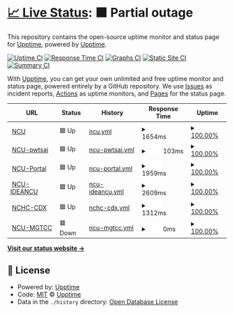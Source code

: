 # [📈 Live Status](https://demo.upptime.js.org): <!--live status--> **🟧 Partial outage**

This repository contains the open-source uptime monitor and status page for [Upptime](https://upptime.js.org), powered by [Upptime](https://github.com/upptime/upptime).

[![Uptime CI](https://github.com/upptime/upptime/workflows/Uptime%20CI/badge.svg)](https://github.com/upptime/upptime/actions?query=workflow%3A%22Uptime+CI%22)
[![Response Time CI](https://github.com/upptime/upptime/workflows/Response%20Time%20CI/badge.svg)](https://github.com/upptime/upptime/actions?query=workflow%3A%22Response+Time+CI%22)
[![Graphs CI](https://github.com/upptime/upptime/workflows/Graphs%20CI/badge.svg)](https://github.com/upptime/upptime/actions?query=workflow%3A%22Graphs+CI%22)
[![Static Site CI](https://github.com/upptime/upptime/workflows/Static%20Site%20CI/badge.svg)](https://github.com/upptime/upptime/actions?query=workflow%3A%22Static+Site+CI%22)
[![Summary CI](https://github.com/upptime/upptime/workflows/Summary%20CI/badge.svg)](https://github.com/upptime/upptime/actions?query=workflow%3A%22Summary+CI%22)

With [Upptime](https://upptime.js.org), you can get your own unlimited and free uptime monitor and status page, powered entirely by a GitHub repository. We use [Issues](https://github.com/upptime/upptime/issues) as incident reports, [Actions](https://github.com/upptime/upptime/actions) as uptime monitors, and [Pages](https://demo.upptime.js.org) for the status page.

<!--start: status pages-->
<!-- This summary is generated by Upptime (https://github.com/upptime/upptime) -->
<!-- Do not edit this manually, your changes will be overwritten -->
<!-- prettier-ignore -->
| URL | Status | History | Response Time | Uptime |
| --- | ------ | ------- | ------------- | ------ |
| <img alt="" src="https://favicons.githubusercontent.com/www.ncu.edu.tw" height="13"> [NCU](https://www.ncu.edu.tw) | 🟩 Up | [ncu.yml](https://github.com/songchiu/uptime/commits/HEAD/history/ncu.yml) | <details><summary><img alt="Response time graph" src="./graphs/ncu/response-time-week.png" height="20"> 1654ms</summary><br><a href="https://demo.upptime.js.org/history/ncu"><img alt="Response time 1650" src="https://img.shields.io/endpoint?url=https%3A%2F%2Fraw.githubusercontent.com%2Fsongchiu%2Fuptime%2FHEAD%2Fapi%2Fncu%2Fresponse-time.json"></a><br><a href="https://demo.upptime.js.org/history/ncu"><img alt="24-hour response time 1076" src="https://img.shields.io/endpoint?url=https%3A%2F%2Fraw.githubusercontent.com%2Fsongchiu%2Fuptime%2FHEAD%2Fapi%2Fncu%2Fresponse-time-day.json"></a><br><a href="https://demo.upptime.js.org/history/ncu"><img alt="7-day response time 1654" src="https://img.shields.io/endpoint?url=https%3A%2F%2Fraw.githubusercontent.com%2Fsongchiu%2Fuptime%2FHEAD%2Fapi%2Fncu%2Fresponse-time-week.json"></a><br><a href="https://demo.upptime.js.org/history/ncu"><img alt="30-day response time 1650" src="https://img.shields.io/endpoint?url=https%3A%2F%2Fraw.githubusercontent.com%2Fsongchiu%2Fuptime%2FHEAD%2Fapi%2Fncu%2Fresponse-time-month.json"></a><br><a href="https://demo.upptime.js.org/history/ncu"><img alt="1-year response time 1650" src="https://img.shields.io/endpoint?url=https%3A%2F%2Fraw.githubusercontent.com%2Fsongchiu%2Fuptime%2FHEAD%2Fapi%2Fncu%2Fresponse-time-year.json"></a></details> | <details><summary><a href="https://demo.upptime.js.org/history/ncu">100.00%</a></summary><a href="https://demo.upptime.js.org/history/ncu"><img alt="All-time uptime 100.00%" src="https://img.shields.io/endpoint?url=https%3A%2F%2Fraw.githubusercontent.com%2Fsongchiu%2Fuptime%2FHEAD%2Fapi%2Fncu%2Fuptime.json"></a><br><a href="https://demo.upptime.js.org/history/ncu"><img alt="24-hour uptime 100.00%" src="https://img.shields.io/endpoint?url=https%3A%2F%2Fraw.githubusercontent.com%2Fsongchiu%2Fuptime%2FHEAD%2Fapi%2Fncu%2Fuptime-day.json"></a><br><a href="https://demo.upptime.js.org/history/ncu"><img alt="7-day uptime 100.00%" src="https://img.shields.io/endpoint?url=https%3A%2F%2Fraw.githubusercontent.com%2Fsongchiu%2Fuptime%2FHEAD%2Fapi%2Fncu%2Fuptime-week.json"></a><br><a href="https://demo.upptime.js.org/history/ncu"><img alt="30-day uptime 100.00%" src="https://img.shields.io/endpoint?url=https%3A%2F%2Fraw.githubusercontent.com%2Fsongchiu%2Fuptime%2FHEAD%2Fapi%2Fncu%2Fuptime-month.json"></a><br><a href="https://demo.upptime.js.org/history/ncu"><img alt="1-year uptime 100.00%" src="https://img.shields.io/endpoint?url=https%3A%2F%2Fraw.githubusercontent.com%2Fsongchiu%2Fuptime%2FHEAD%2Fapi%2Fncu%2Fuptime-year.json"></a></details>
| <img alt="" src="https://favicons.githubusercontent.com/pwtsai.github.io" height="13"> [NCU-pwtsai](https://pwtsai.github.io/) | 🟩 Up | [ncu-pwtsai.yml](https://github.com/songchiu/uptime/commits/HEAD/history/ncu-pwtsai.yml) | <details><summary><img alt="Response time graph" src="./graphs/ncu-pwtsai/response-time-week.png" height="20"> 103ms</summary><br><a href="https://demo.upptime.js.org/history/ncu-pwtsai"><img alt="Response time 109" src="https://img.shields.io/endpoint?url=https%3A%2F%2Fraw.githubusercontent.com%2Fsongchiu%2Fuptime%2FHEAD%2Fapi%2Fncu-pwtsai%2Fresponse-time.json"></a><br><a href="https://demo.upptime.js.org/history/ncu-pwtsai"><img alt="24-hour response time 121" src="https://img.shields.io/endpoint?url=https%3A%2F%2Fraw.githubusercontent.com%2Fsongchiu%2Fuptime%2FHEAD%2Fapi%2Fncu-pwtsai%2Fresponse-time-day.json"></a><br><a href="https://demo.upptime.js.org/history/ncu-pwtsai"><img alt="7-day response time 103" src="https://img.shields.io/endpoint?url=https%3A%2F%2Fraw.githubusercontent.com%2Fsongchiu%2Fuptime%2FHEAD%2Fapi%2Fncu-pwtsai%2Fresponse-time-week.json"></a><br><a href="https://demo.upptime.js.org/history/ncu-pwtsai"><img alt="30-day response time 109" src="https://img.shields.io/endpoint?url=https%3A%2F%2Fraw.githubusercontent.com%2Fsongchiu%2Fuptime%2FHEAD%2Fapi%2Fncu-pwtsai%2Fresponse-time-month.json"></a><br><a href="https://demo.upptime.js.org/history/ncu-pwtsai"><img alt="1-year response time 109" src="https://img.shields.io/endpoint?url=https%3A%2F%2Fraw.githubusercontent.com%2Fsongchiu%2Fuptime%2FHEAD%2Fapi%2Fncu-pwtsai%2Fresponse-time-year.json"></a></details> | <details><summary><a href="https://demo.upptime.js.org/history/ncu-pwtsai">100.00%</a></summary><a href="https://demo.upptime.js.org/history/ncu-pwtsai"><img alt="All-time uptime 100.00%" src="https://img.shields.io/endpoint?url=https%3A%2F%2Fraw.githubusercontent.com%2Fsongchiu%2Fuptime%2FHEAD%2Fapi%2Fncu-pwtsai%2Fuptime.json"></a><br><a href="https://demo.upptime.js.org/history/ncu-pwtsai"><img alt="24-hour uptime 100.00%" src="https://img.shields.io/endpoint?url=https%3A%2F%2Fraw.githubusercontent.com%2Fsongchiu%2Fuptime%2FHEAD%2Fapi%2Fncu-pwtsai%2Fuptime-day.json"></a><br><a href="https://demo.upptime.js.org/history/ncu-pwtsai"><img alt="7-day uptime 100.00%" src="https://img.shields.io/endpoint?url=https%3A%2F%2Fraw.githubusercontent.com%2Fsongchiu%2Fuptime%2FHEAD%2Fapi%2Fncu-pwtsai%2Fuptime-week.json"></a><br><a href="https://demo.upptime.js.org/history/ncu-pwtsai"><img alt="30-day uptime 100.00%" src="https://img.shields.io/endpoint?url=https%3A%2F%2Fraw.githubusercontent.com%2Fsongchiu%2Fuptime%2FHEAD%2Fapi%2Fncu-pwtsai%2Fuptime-month.json"></a><br><a href="https://demo.upptime.js.org/history/ncu-pwtsai"><img alt="1-year uptime 100.00%" src="https://img.shields.io/endpoint?url=https%3A%2F%2Fraw.githubusercontent.com%2Fsongchiu%2Fuptime%2FHEAD%2Fapi%2Fncu-pwtsai%2Fuptime-year.json"></a></details>
| <img alt="" src="https://favicons.githubusercontent.com/portal.ncu.edu.tw" height="13"> [NCU-Portal](https://portal.ncu.edu.tw/) | 🟩 Up | [ncu-portal.yml](https://github.com/songchiu/uptime/commits/HEAD/history/ncu-portal.yml) | <details><summary><img alt="Response time graph" src="./graphs/ncu-portal/response-time-week.png" height="20"> 1959ms</summary><br><a href="https://demo.upptime.js.org/history/ncu-portal"><img alt="Response time 1843" src="https://img.shields.io/endpoint?url=https%3A%2F%2Fraw.githubusercontent.com%2Fsongchiu%2Fuptime%2FHEAD%2Fapi%2Fncu-portal%2Fresponse-time.json"></a><br><a href="https://demo.upptime.js.org/history/ncu-portal"><img alt="24-hour response time 1840" src="https://img.shields.io/endpoint?url=https%3A%2F%2Fraw.githubusercontent.com%2Fsongchiu%2Fuptime%2FHEAD%2Fapi%2Fncu-portal%2Fresponse-time-day.json"></a><br><a href="https://demo.upptime.js.org/history/ncu-portal"><img alt="7-day response time 1959" src="https://img.shields.io/endpoint?url=https%3A%2F%2Fraw.githubusercontent.com%2Fsongchiu%2Fuptime%2FHEAD%2Fapi%2Fncu-portal%2Fresponse-time-week.json"></a><br><a href="https://demo.upptime.js.org/history/ncu-portal"><img alt="30-day response time 1843" src="https://img.shields.io/endpoint?url=https%3A%2F%2Fraw.githubusercontent.com%2Fsongchiu%2Fuptime%2FHEAD%2Fapi%2Fncu-portal%2Fresponse-time-month.json"></a><br><a href="https://demo.upptime.js.org/history/ncu-portal"><img alt="1-year response time 1843" src="https://img.shields.io/endpoint?url=https%3A%2F%2Fraw.githubusercontent.com%2Fsongchiu%2Fuptime%2FHEAD%2Fapi%2Fncu-portal%2Fresponse-time-year.json"></a></details> | <details><summary><a href="https://demo.upptime.js.org/history/ncu-portal">100.00%</a></summary><a href="https://demo.upptime.js.org/history/ncu-portal"><img alt="All-time uptime 100.00%" src="https://img.shields.io/endpoint?url=https%3A%2F%2Fraw.githubusercontent.com%2Fsongchiu%2Fuptime%2FHEAD%2Fapi%2Fncu-portal%2Fuptime.json"></a><br><a href="https://demo.upptime.js.org/history/ncu-portal"><img alt="24-hour uptime 100.00%" src="https://img.shields.io/endpoint?url=https%3A%2F%2Fraw.githubusercontent.com%2Fsongchiu%2Fuptime%2FHEAD%2Fapi%2Fncu-portal%2Fuptime-day.json"></a><br><a href="https://demo.upptime.js.org/history/ncu-portal"><img alt="7-day uptime 100.00%" src="https://img.shields.io/endpoint?url=https%3A%2F%2Fraw.githubusercontent.com%2Fsongchiu%2Fuptime%2FHEAD%2Fapi%2Fncu-portal%2Fuptime-week.json"></a><br><a href="https://demo.upptime.js.org/history/ncu-portal"><img alt="30-day uptime 100.00%" src="https://img.shields.io/endpoint?url=https%3A%2F%2Fraw.githubusercontent.com%2Fsongchiu%2Fuptime%2FHEAD%2Fapi%2Fncu-portal%2Fuptime-month.json"></a><br><a href="https://demo.upptime.js.org/history/ncu-portal"><img alt="1-year uptime 100.00%" src="https://img.shields.io/endpoint?url=https%3A%2F%2Fraw.githubusercontent.com%2Fsongchiu%2Fuptime%2FHEAD%2Fapi%2Fncu-portal%2Fuptime-year.json"></a></details>
| <img alt="" src="https://favicons.githubusercontent.com/idea.ncu.edu.tw" height="13"> [NCU-IDEANCU](https://idea.ncu.edu.tw/) | 🟩 Up | [ncu-ideancu.yml](https://github.com/songchiu/uptime/commits/HEAD/history/ncu-ideancu.yml) | <details><summary><img alt="Response time graph" src="./graphs/ncu-ideancu/response-time-week.png" height="20"> 2609ms</summary><br><a href="https://demo.upptime.js.org/history/ncu-ideancu"><img alt="Response time 2051" src="https://img.shields.io/endpoint?url=https%3A%2F%2Fraw.githubusercontent.com%2Fsongchiu%2Fuptime%2FHEAD%2Fapi%2Fncu-ideancu%2Fresponse-time.json"></a><br><a href="https://demo.upptime.js.org/history/ncu-ideancu"><img alt="24-hour response time 2005" src="https://img.shields.io/endpoint?url=https%3A%2F%2Fraw.githubusercontent.com%2Fsongchiu%2Fuptime%2FHEAD%2Fapi%2Fncu-ideancu%2Fresponse-time-day.json"></a><br><a href="https://demo.upptime.js.org/history/ncu-ideancu"><img alt="7-day response time 2609" src="https://img.shields.io/endpoint?url=https%3A%2F%2Fraw.githubusercontent.com%2Fsongchiu%2Fuptime%2FHEAD%2Fapi%2Fncu-ideancu%2Fresponse-time-week.json"></a><br><a href="https://demo.upptime.js.org/history/ncu-ideancu"><img alt="30-day response time 2051" src="https://img.shields.io/endpoint?url=https%3A%2F%2Fraw.githubusercontent.com%2Fsongchiu%2Fuptime%2FHEAD%2Fapi%2Fncu-ideancu%2Fresponse-time-month.json"></a><br><a href="https://demo.upptime.js.org/history/ncu-ideancu"><img alt="1-year response time 2051" src="https://img.shields.io/endpoint?url=https%3A%2F%2Fraw.githubusercontent.com%2Fsongchiu%2Fuptime%2FHEAD%2Fapi%2Fncu-ideancu%2Fresponse-time-year.json"></a></details> | <details><summary><a href="https://demo.upptime.js.org/history/ncu-ideancu">100.00%</a></summary><a href="https://demo.upptime.js.org/history/ncu-ideancu"><img alt="All-time uptime 69.09%" src="https://img.shields.io/endpoint?url=https%3A%2F%2Fraw.githubusercontent.com%2Fsongchiu%2Fuptime%2FHEAD%2Fapi%2Fncu-ideancu%2Fuptime.json"></a><br><a href="https://demo.upptime.js.org/history/ncu-ideancu"><img alt="24-hour uptime 100.00%" src="https://img.shields.io/endpoint?url=https%3A%2F%2Fraw.githubusercontent.com%2Fsongchiu%2Fuptime%2FHEAD%2Fapi%2Fncu-ideancu%2Fuptime-day.json"></a><br><a href="https://demo.upptime.js.org/history/ncu-ideancu"><img alt="7-day uptime 100.00%" src="https://img.shields.io/endpoint?url=https%3A%2F%2Fraw.githubusercontent.com%2Fsongchiu%2Fuptime%2FHEAD%2Fapi%2Fncu-ideancu%2Fuptime-week.json"></a><br><a href="https://demo.upptime.js.org/history/ncu-ideancu"><img alt="30-day uptime 69.09%" src="https://img.shields.io/endpoint?url=https%3A%2F%2Fraw.githubusercontent.com%2Fsongchiu%2Fuptime%2FHEAD%2Fapi%2Fncu-ideancu%2Fuptime-month.json"></a><br><a href="https://demo.upptime.js.org/history/ncu-ideancu"><img alt="1-year uptime 69.09%" src="https://img.shields.io/endpoint?url=https%3A%2F%2Fraw.githubusercontent.com%2Fsongchiu%2Fuptime%2FHEAD%2Fapi%2Fncu-ideancu%2Fuptime-year.json"></a></details>
| <img alt="" src="https://favicons.githubusercontent.com/cdx.nchc.org.tw" height="13"> [NCHC-CDX](https://cdx.nchc.org.tw) | 🟩 Up | [nchc-cdx.yml](https://github.com/songchiu/uptime/commits/HEAD/history/nchc-cdx.yml) | <details><summary><img alt="Response time graph" src="./graphs/nchc-cdx/response-time-week.png" height="20"> 1312ms</summary><br><a href="https://demo.upptime.js.org/history/nchc-cdx"><img alt="Response time 1251" src="https://img.shields.io/endpoint?url=https%3A%2F%2Fraw.githubusercontent.com%2Fsongchiu%2Fuptime%2FHEAD%2Fapi%2Fnchc-cdx%2Fresponse-time.json"></a><br><a href="https://demo.upptime.js.org/history/nchc-cdx"><img alt="24-hour response time 1116" src="https://img.shields.io/endpoint?url=https%3A%2F%2Fraw.githubusercontent.com%2Fsongchiu%2Fuptime%2FHEAD%2Fapi%2Fnchc-cdx%2Fresponse-time-day.json"></a><br><a href="https://demo.upptime.js.org/history/nchc-cdx"><img alt="7-day response time 1312" src="https://img.shields.io/endpoint?url=https%3A%2F%2Fraw.githubusercontent.com%2Fsongchiu%2Fuptime%2FHEAD%2Fapi%2Fnchc-cdx%2Fresponse-time-week.json"></a><br><a href="https://demo.upptime.js.org/history/nchc-cdx"><img alt="30-day response time 1251" src="https://img.shields.io/endpoint?url=https%3A%2F%2Fraw.githubusercontent.com%2Fsongchiu%2Fuptime%2FHEAD%2Fapi%2Fnchc-cdx%2Fresponse-time-month.json"></a><br><a href="https://demo.upptime.js.org/history/nchc-cdx"><img alt="1-year response time 1251" src="https://img.shields.io/endpoint?url=https%3A%2F%2Fraw.githubusercontent.com%2Fsongchiu%2Fuptime%2FHEAD%2Fapi%2Fnchc-cdx%2Fresponse-time-year.json"></a></details> | <details><summary><a href="https://demo.upptime.js.org/history/nchc-cdx">100.00%</a></summary><a href="https://demo.upptime.js.org/history/nchc-cdx"><img alt="All-time uptime 100.00%" src="https://img.shields.io/endpoint?url=https%3A%2F%2Fraw.githubusercontent.com%2Fsongchiu%2Fuptime%2FHEAD%2Fapi%2Fnchc-cdx%2Fuptime.json"></a><br><a href="https://demo.upptime.js.org/history/nchc-cdx"><img alt="24-hour uptime 100.00%" src="https://img.shields.io/endpoint?url=https%3A%2F%2Fraw.githubusercontent.com%2Fsongchiu%2Fuptime%2FHEAD%2Fapi%2Fnchc-cdx%2Fuptime-day.json"></a><br><a href="https://demo.upptime.js.org/history/nchc-cdx"><img alt="7-day uptime 100.00%" src="https://img.shields.io/endpoint?url=https%3A%2F%2Fraw.githubusercontent.com%2Fsongchiu%2Fuptime%2FHEAD%2Fapi%2Fnchc-cdx%2Fuptime-week.json"></a><br><a href="https://demo.upptime.js.org/history/nchc-cdx"><img alt="30-day uptime 100.00%" src="https://img.shields.io/endpoint?url=https%3A%2F%2Fraw.githubusercontent.com%2Fsongchiu%2Fuptime%2FHEAD%2Fapi%2Fnchc-cdx%2Fuptime-month.json"></a><br><a href="https://demo.upptime.js.org/history/nchc-cdx"><img alt="1-year uptime 100.00%" src="https://img.shields.io/endpoint?url=https%3A%2F%2Fraw.githubusercontent.com%2Fsongchiu%2Fuptime%2FHEAD%2Fapi%2Fnchc-cdx%2Fuptime-year.json"></a></details>
| <img alt="" src="https://favicons.githubusercontent.com/songchiu.mgt.ncu.edu.tw" height="13"> [NCU-MGTCC](https://songchiu.mgt.ncu.edu.tw) | 🟥 Down | [ncu-mgtcc.yml](https://github.com/songchiu/uptime/commits/HEAD/history/ncu-mgtcc.yml) | <details><summary><img alt="Response time graph" src="./graphs/ncu-mgtcc/response-time-week.png" height="20"> 0ms</summary><br><a href="https://demo.upptime.js.org/history/ncu-mgtcc"><img alt="Response time 821" src="https://img.shields.io/endpoint?url=https%3A%2F%2Fraw.githubusercontent.com%2Fsongchiu%2Fuptime%2FHEAD%2Fapi%2Fncu-mgtcc%2Fresponse-time.json"></a><br><a href="https://demo.upptime.js.org/history/ncu-mgtcc"><img alt="24-hour response time 0" src="https://img.shields.io/endpoint?url=https%3A%2F%2Fraw.githubusercontent.com%2Fsongchiu%2Fuptime%2FHEAD%2Fapi%2Fncu-mgtcc%2Fresponse-time-day.json"></a><br><a href="https://demo.upptime.js.org/history/ncu-mgtcc"><img alt="7-day response time 0" src="https://img.shields.io/endpoint?url=https%3A%2F%2Fraw.githubusercontent.com%2Fsongchiu%2Fuptime%2FHEAD%2Fapi%2Fncu-mgtcc%2Fresponse-time-week.json"></a><br><a href="https://demo.upptime.js.org/history/ncu-mgtcc"><img alt="30-day response time 821" src="https://img.shields.io/endpoint?url=https%3A%2F%2Fraw.githubusercontent.com%2Fsongchiu%2Fuptime%2FHEAD%2Fapi%2Fncu-mgtcc%2Fresponse-time-month.json"></a><br><a href="https://demo.upptime.js.org/history/ncu-mgtcc"><img alt="1-year response time 821" src="https://img.shields.io/endpoint?url=https%3A%2F%2Fraw.githubusercontent.com%2Fsongchiu%2Fuptime%2FHEAD%2Fapi%2Fncu-mgtcc%2Fresponse-time-year.json"></a></details> | <details><summary><a href="https://demo.upptime.js.org/history/ncu-mgtcc">100.00%</a></summary><a href="https://demo.upptime.js.org/history/ncu-mgtcc"><img alt="All-time uptime 100.00%" src="https://img.shields.io/endpoint?url=https%3A%2F%2Fraw.githubusercontent.com%2Fsongchiu%2Fuptime%2FHEAD%2Fapi%2Fncu-mgtcc%2Fuptime.json"></a><br><a href="https://demo.upptime.js.org/history/ncu-mgtcc"><img alt="24-hour uptime 100.00%" src="https://img.shields.io/endpoint?url=https%3A%2F%2Fraw.githubusercontent.com%2Fsongchiu%2Fuptime%2FHEAD%2Fapi%2Fncu-mgtcc%2Fuptime-day.json"></a><br><a href="https://demo.upptime.js.org/history/ncu-mgtcc"><img alt="7-day uptime 100.00%" src="https://img.shields.io/endpoint?url=https%3A%2F%2Fraw.githubusercontent.com%2Fsongchiu%2Fuptime%2FHEAD%2Fapi%2Fncu-mgtcc%2Fuptime-week.json"></a><br><a href="https://demo.upptime.js.org/history/ncu-mgtcc"><img alt="30-day uptime 100.00%" src="https://img.shields.io/endpoint?url=https%3A%2F%2Fraw.githubusercontent.com%2Fsongchiu%2Fuptime%2FHEAD%2Fapi%2Fncu-mgtcc%2Fuptime-month.json"></a><br><a href="https://demo.upptime.js.org/history/ncu-mgtcc"><img alt="1-year uptime 100.00%" src="https://img.shields.io/endpoint?url=https%3A%2F%2Fraw.githubusercontent.com%2Fsongchiu%2Fuptime%2FHEAD%2Fapi%2Fncu-mgtcc%2Fuptime-year.json"></a></details>

<!--end: status pages-->

[**Visit our status website →**](https://demo.upptime.js.org)

## 📄 License

- Powered by: [Upptime](https://github.com/upptime/upptime)
- Code: [MIT](./LICENSE) © [Upptime](https://upptime.js.org)
- Data in the `./history` directory: [Open Database License](https://opendatacommons.org/licenses/odbl/1-0/)
